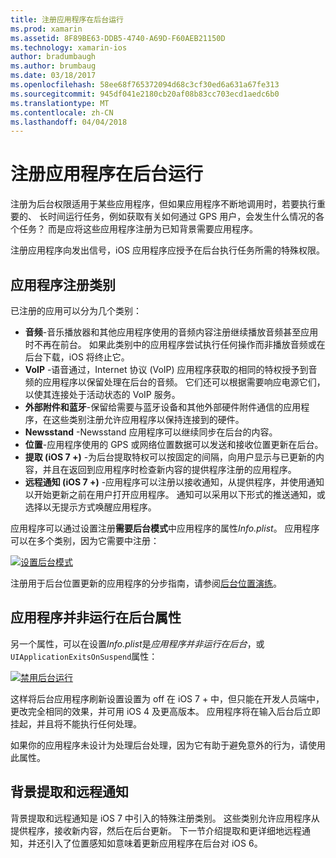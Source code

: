 ```yaml
---
title: 注册应用程序在后台运行
ms.prod: xamarin
ms.assetid: 8F89BE63-DDB5-4740-A69D-F60AEB21150D
ms.technology: xamarin-ios
author: bradumbaugh
ms.author: brumbaug
ms.date: 03/18/2017
ms.openlocfilehash: 58ee68f765372094d68c3cf30ed6a631a67fe313
ms.sourcegitcommit: 945df041e2180cb20af08b83cc703ecd1aedc6b0
ms.translationtype: MT
ms.contentlocale: zh-CN
ms.lasthandoff: 04/04/2018
---
```

# <a name="registering-applications-to-run-in-the-background"></a>注册应用程序在后台运行

注册为后台权限适用于某些应用程序，但如果应用程序不断地调用时，若要执行重要的、 长时间运行任务，例如获取有关如何通过 GPS 用户，会发生什么情况的各个任务？ 而是应将这些应用程序注册为已知背景需要应用程序。

注册应用程序向发出信号，iOS 应用程序应授予在后台执行任务所需的特殊权限。

## <a name="application-registration-categories"></a>应用程序注册类别

已注册的应用可以分为几个类别：

-  **音频**-音乐播放器和其他应用程序使用的音频内容注册继续播放音频甚至应用时不再在前台。 如果此类别中的应用程序尝试执行任何操作而非播放音频或在后台下载，iOS 将终止它。
-  **VoIP** -语音通过，Internet 协议 (VoIP) 应用程序获取的相同的特权授予到音频的应用程序以保留处理在后台的音频。 它们还可以根据需要响应电源它们，以使其连接处于活动状态的 VoIP 服务。
-  **外部附件和蓝牙**-保留给需要与蓝牙设备和其他外部硬件附件通信的应用程序，在这些类别注册允许应用程序以保持连接到的硬件。
-  **Newsstand** -Newsstand 应用程序可以继续同步在后台的内容。
-  **位置**-应用程序使用的 GPS 或网络位置数据可以发送和接收位置更新在后台。
-  **提取 (iOS 7 +)** -为后台提取特权可以按固定的间隔，向用户显示与已更新的内容，并且在返回到应用程序时检查新内容的提供程序注册的应用程序。
-  **远程通知 (iOS 7 +)** -应用程序可以注册以接收通知，从提供程序，并使用通知以开始更新之前在用户打开应用程序。 通知可以采用以下形式的推送通知，或选择以无提示方式唤醒应用程序。


应用程序可以通过设置注册**需要后台模式**中应用程序的属性*Info.plist*。 应用程序可以在多个类别，因为它需要中注册：

 [![](registering-applications-to-run-in-background-images/bgmodes.png "设置后台模式")](registering-applications-to-run-in-background-images/bgmodes.png#lightbox)

注册用于后台位置更新的应用程序的分步指南，请参阅[后台位置演练](~/ios/app-fundamentals/backgrounding/ios-backgrounding-walkthroughs/location-walkthrough.md)。

## <a name="application-does-not-run-in-background-property"></a>应用程序并非运行在后台属性

另一个属性，可以在设置*Info.plist*是*应用程序并非运行在后台*，或`UIApplicationExitsOnSuspend`属性：

 [![](registering-applications-to-run-in-background-images/plist.png "禁用后台运行")](registering-applications-to-run-in-background-images/plist.png#lightbox)

这样将后台应用程序刷新设置设置为 off 在 iOS 7 + 中，但只能在开发人员端中，更改完全相同的效果，并可用 iOS 4 及更高版本。 应用程序将在输入后台后立即挂起，并且将不能执行任何处理。

如果你的应用程序未设计为处理后台处理，因为它有助于避免意外的行为，请使用此属性。

## <a name="background-fetch-and-remote-notifications"></a>背景提取和远程通知

背景提取和远程通知是 iOS 7 中引入的特殊注册类别。 这些类别允许应用程序从提供程序，接收新内容，然后在后台更新。 下一节介绍提取和更详细地远程通知，并还引入了位置感知如意味着更新应用程序在后台对 iOS 6。
